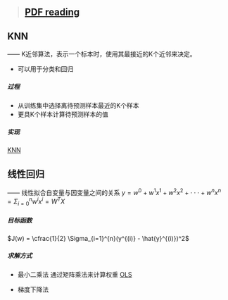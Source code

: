 

> ## [PDF reading](https://github.com/Chenpeel/Codes/tree/master/Jupyter/ML/machine_learn_pdf)



## KNN

—— K近邻算法，表示一个标本时，使用其最接近的K个近邻来决定。

- 可以用于分类和回归

##### 过程

- 从训练集中选择离待预测样本最近的K个样本
- 更具K个样本计算待预测样本的值

##### 实现

<a href="https://github.com/Chenpeel/Code_Learning/tree/master/jupyter/KNN">KNN</a>





## 线性回归

—— 线性拟合自变量与因变量之间的关系 $y= w^0 + w^1x^1+w^2x^2 +\cdot\cdot\cdot+w^nx^n = \Sigma_{i=0}^{n}w^{i}x^{i} = W^{T}X$

##### 目标函数

$J(w) = \cfrac{1}{2} \Sigma_{i=1}^{n}(y^{(i)} - \hat{y}^{(i)})^2$

##### 求解方式

- 最小二乘法
   通过矩阵乘法来计算权重
  <a href="https://github.com/Chenpeel/Codes/blob/master/Jupyter/ML/OLS.ipynb">OLS</a>
  
- 梯度下降法
